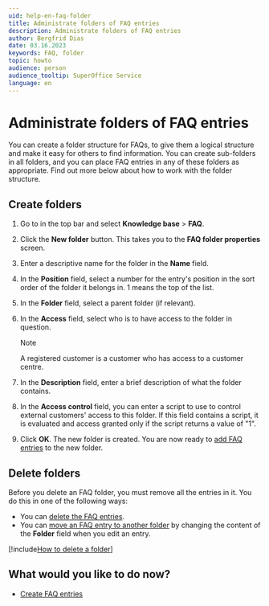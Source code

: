 ```yaml
---
uid: help-en-faq-folder
title: Administrate folders of FAQ entries
description: Administrate folders of FAQ entries
author: Bergfrid Dias
date: 03.16.2023
keywords: FAQ, folder
topic: howto
audience: person
audience_tooltip: SuperOffice Service
language: en
---
```


# Administrate folders of FAQ entries

You can create a folder structure for FAQs, to give them a logical structure and make it easy for others to find information. You can create sub-folders in all folders, and you can place FAQ entries in any of these folders as appropriate. Find out more below about how to work with the folder structure.

## Create folders

1. Go to <i class="ph ph-list" aria-label="Main menu"></i> in the top bar and select **Knowledge base** > **FAQ**.

1. Click the **New folder** button. This takes you to the **FAQ folder properties** screen.

1. Enter a descriptive name for the folder in the **Name** field.

1. In the **Position** field, select a number for the entry's position in the sort order of the folder it belongs in. 1 means the top of the list.

1. In the **Folder** field, select a parent folder (if relevant).

1. In the **Access** field, select who is to have access to the folder in question.

    > [!NOTE]
    > A registered customer is a customer who has access to a customer centre.

1. In the **Description** field, enter a brief description of what the folder contains.

1. In the **Access control** field, you can enter a script to use to control external customers' access to this folder. If this field contains a script, it is evaluated and access granted only if the script returns a value of "1".

1. Click **OK**. The new folder is created. You are now ready to [add FAQ entries][3] to the new folder.

## Delete folders

Before you delete an FAQ folder, you must remove all the entries in it. You do this in one of the following ways:

* You can [delete the FAQ entries][1].
* You can [move an FAQ entry to another folder][2] by changing the content of the **Folder** field when you edit an entry.

[!include[How to delete a folder](../../learn/includes/howto-delete-folder-kb.md)]

## What would you like to do now?

* [Create FAQ entries][3]

<!-- Referenced links -->
[1]: delete.md
[2]: edit.md
[3]: create.md

